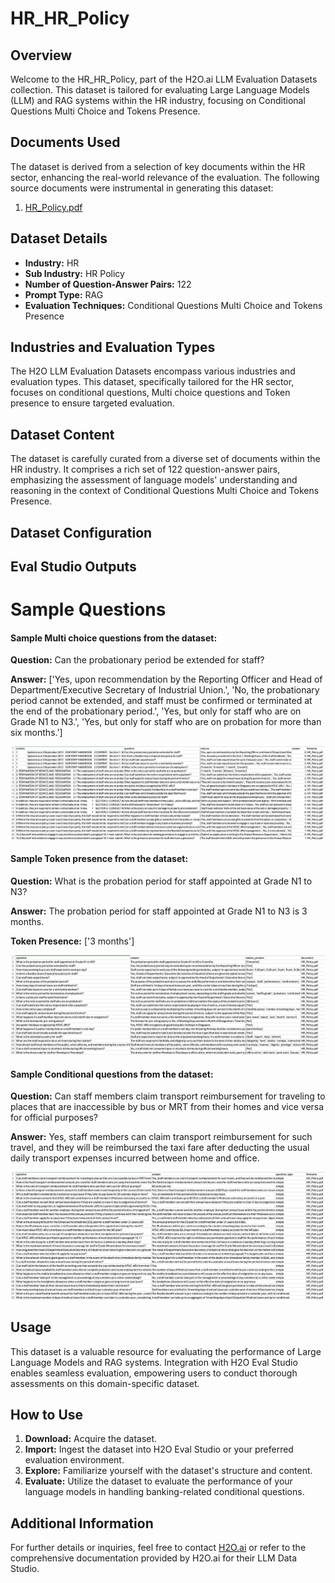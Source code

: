 # HR_HR_Policy

## Overview
Welcome to the HR_HR_Policy, part of the H2O.ai LLM Evaluation Datasets collection. This dataset is tailored for evaluating Large Language Models (LLM) and RAG systems within the HR industry, focusing on Conditional Questions Multi Choice and Tokens Presence.

## Documents Used
The dataset is derived from a selection of key documents within the HR sector, enhancing the real-world relevance of the evaluation. The following source documents were instrumental in generating this dataset:
1. [HR_Policy.pdf](https://github.com/h2oai/h2o-evals/blob/main/catalog/HR_HR_Policy/used_documents/HR_Policy.pdf)

## Dataset Details
- **Industry:** HR
- **Sub Industry:** HR Policy
- **Number of Question-Answer Pairs:** 122
- **Prompt Type:** RAG
- **Evaluation Techniques:** Conditional Questions Multi Choice and Tokens Presence

## Industries and Evaluation Types
The H2O LLM Evaluation Datasets encompass various industries and evaluation types. This dataset, specifically tailored for the HR sector, focuses on conditional questions, Multi choice questions and Token presence to ensure targeted evaluation.

## Dataset Content
The dataset is carefully curated from a diverse set of documents within the HR industry. It comprises a rich set of 122 question-answer pairs, emphasizing the assessment of language models' understanding and reasoning in the context of Conditional Questions Multi Choice and Tokens Presence.

## Dataset Configuration

## Eval Studio Outputs

# Sample Questions

#### Sample Multi choice questions from the dataset:

**Question:** Can the probationary period be extended for staff?

**Answer:** ['Yes, upon recommendation by the Reporting Officer and Head of Department/Executive Secretary of Industrial Union.', 'No, the probationary period cannot be extended, and staff must be confirmed or terminated at the end of the probationary period.', 'Yes, but only for staff who are on Grade N1 to N3.', 'Yes, but only for staff who are on probation for more than six months.']

![multi_choice_question_image](https://github.com/h2oai/h2o-evals/blob/main/catalog/HR_HR_Policy/screenshots/multi_choice.png)

#### Sample Token presence from the dataset:

**Question:** What is the probation period for staff appointed at Grade N1 to N3?

**Answer:** The probation period for staff appointed at Grade N1 to N3 is 3 months.

**Token Presence:** ['3 months']

![token_presence_image](https://github.com/h2oai/h2o-evals/blob/main/catalog/HR_HR_Policy/screenshots/tokens_present.png)

#### Sample Conditional questions from the dataset:

**Question:** Can staff members claim transport reimbursement for traveling to places that are inaccessible by bus or MRT from their homes and vice versa for official purposes?

**Answer:** Yes, staff members can claim transport reimbursement for such travel, and they will be reimbursed the taxi fare after deducting the usual daily transport expenses incurred between home and office.

![conditional_question_image](https://github.com/h2oai/h2o-evals/blob/main/catalog/HR_HR_Policy/screenshots/question_type.png)

## Usage

This dataset is a valuable resource for evaluating the performance of Large Language Models and RAG systems. Integration with H2O Eval Studio enables seamless evaluation, empowering users to conduct thorough assessments on this domain-specific dataset.

## How to Use

1. **Download:** Acquire the dataset.
2. **Import:** Ingest the dataset into H2O Eval Studio or your preferred evaluation environment.
3. **Explore:** Familiarize yourself with the dataset's structure and content.
4. **Evaluate:** Utilize the dataset to evaluate the performance of your language models in handling banking-related conditional questions.

## Additional Information

For further details or inquiries, feel free to contact [H2O.ai](https://www.h2o.ai/) or refer to the comprehensive documentation provided by H2O.ai for their LLM Data Studio.


